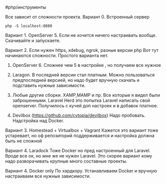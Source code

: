 #php/инструменты 

Все зависит от сложности проекта.
Вариант 0. Встроенный сервер
```
php -S localhost:8080
 ```

Вариант 1. OpenServer 5.
Если не хочется ничего настраивать вообще. Скачивайте и запускаете. 

Вариант 2. Если нужен https, xdebug, ngrok, разные версии php
Вот тут начинаются сложности. Простого варианта нет.
1. OpenServer 6. Сложнее чем 5 в настройке , но получаем все нужное

2. Laragon. В последней версии стал платным. Можно пользоваться предпоследней версией, но надо будет вручную скачать и подставить нужные зависимости.

3. Любые другие сборки. XAMP,MAMP и пр. Все которые я видел были заброшенными.  Laravel Herd это попытка Laravel написать свой openserver. Получилось с кучей доп настроек и в добавок платное. 

1. Devilbox (https://github.com/cytopia/devilbox) Надо пробовать. Надстройка над Docker.

Вариант 3. Homestead + Virtualbox + Vagrant
Кажется это вариант тоже устаревает, но оф репозиторий поддерживается и настройка должна быть не сложной

Вариант 4. Laradock
Тоже Docker но пред настроенный для Laravel. Вроде все ок, но мне же не нужен Laravel.  Это скорее вариант кому надо разворачивать крупные много составные проекты.

Вариант 4. Docker only
По хардкору. Устанавливаем Docker и вручную настраиваем все нужные зависимости. 

